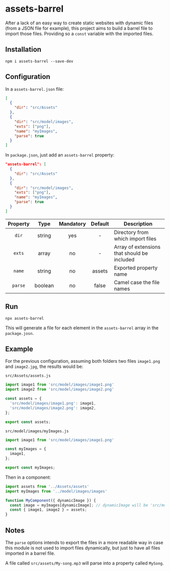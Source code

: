 # assets-barrel

After a lack of an easy way to create static websites with dynamic files (from a JSON file for example),
this project aims to build a barrel file to import those files. Providing so a `const` variable with the imported files.

## Installation

```shell script
npm i assets-barrel --save-dev
```

## Configuration
In a `assets-barrel.json` file:
```json
[
  {
    "dir": "src/Assets"
  },
  {
    "dir": "src/model/images",
    "exts": ["png"],
    "name": "myImages",
    "parse": true
  }
]
```

In `package.json`, just add an `assets-barrel` property:

```json
"assets-barrel": [
  {
    "dir": "src/Assets"
  },
  {
    "dir": "src/model/images",
    "exts": ["png"],
    "name": "myImages",
    "parse": true
  }
]
```

| Property |   Type  | Mandatory | Default | Description                                 |
|:--------:|:-------:|:---------:|:-------:|---------------------------------------------|
|   `dir`  |  string |    yes    |    -    | Directory from which import files           |
|  `exts`  |  array  |     no    |    -    | Array of extensions that should be included |
|  `name`  |  string |     no    |  assets | Exported property name                      |
|  `parse` | boolean |     no    |  false  | Camel case the file names                   |
## Run

```shell script
npx assets-barrel
```

This will generate a file for each element in the `assets-barrel` array in the `package.josn`.

## Example

For the previous configuration, assuming both folders two files `image1.png` and `image2.jpg`, the results would be:

`src/Assets/assets.js`
```javascript
import image1 from 'src/model/images/image1.png'
import image2 from 'src/model/images/image2.png'

const assets = {
  'src/model/images/image1.png': image1,
  'src/model/images/image2.png': image2,
};

export const assets;
```

`src/model/images/myImages.js`
```javascript
import image1 from 'src/model/images/image1.png'

const myImages = {
  image1,
};

export const myImages;
```

Then in a component:

```javascript
import assets from '../Assets/assets'
import myImages from '../model/images/images'

function MyComponent({ dynamicImage }) {
  const image = myImages[dynamicImage]; // dynamicImage will be 'src/model/images/image1.png'
  const { image1, image2 } = assets;
}
```

## Notes
The `parse` options intends to export the files in a more readable way in case this module is not used
to import files dynamically, but just to have all files imported in a barrel file.

A file called `src/assets/My-song.mp3` will parse into a property called `MySong`.
